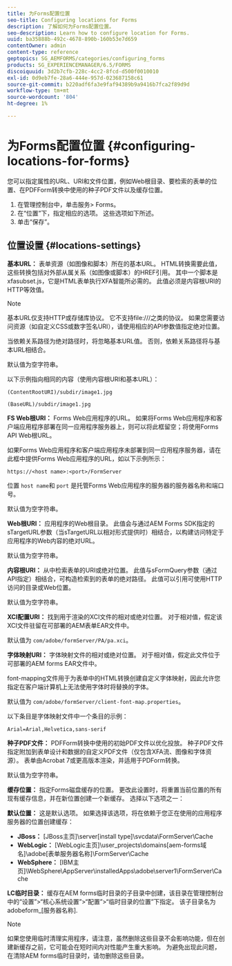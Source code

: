 ```yaml
---
title: 为Forms配置位置
seo-title: Configuring locations for Forms
description: 了解如何为Forms配置位置。
seo-description: Learn how to configure location for Forms.
uuid: ba35888b-492c-4678-890b-160b53e7d659
contentOwner: admin
content-type: reference
geptopics: SG_AEMFORMS/categories/configuring_forms
products: SG_EXPERIENCEMANAGER/6.5/FORMS
discoiquuid: 3d2b7cfb-228c-4cc2-8fcd-d500f0010010
exl-id: 0d9eb7fe-28a6-444e-957d-023687158c61
source-git-commit: b220adf6fa3e9faf94389b9a9416b7fca2f89d9d
workflow-type: tm+mt
source-wordcount: '804'
ht-degree: 1%

---
```


# 为Forms配置位置 {#configuring-locations-for-forms}

您可以指定属性的URL、URI和文件位置，例如Web根目录、要检索的表单的位置、在PDFForm转换中使用的种子PDF文件以及缓存位置。

1. 在管理控制台中，单击服务> Forms。
1. 在“位置”下，指定相应的选项。 这些选项如下所述。
1. 单击“保存”。

## 位置设置 {#locations-settings}

**基本URL：** 表单资源（如图像和脚本）所在的基本URL。 HTML转换需要此值，这些转换包括对外部从属关系（如图像或脚本）的HREF引用。 其中一个脚本是xfasubset.js，它是HTML表单执行XFA智能所必需的。 此值必须是内容根URI的HTTP等效值。

>[!NOTE]
>
>基本URL仅支持HTTP或存储库协议。 它不支持file:///之类的协议。 如果您需要访问资源（如自定义CSS或数字签名URI），请使用相应的API参数值指定绝对位置。

当依赖关系路径为绝对路径时，将忽略基本URL值。 否则，依赖关系路径将与基本URL相结合。

默认值为空字符串。

以下示例指向相同的内容（使用内容根URI和基本URL）：

`(ContentRootURI)/subdir/image1.jpg`

`(BaseURL)/subdir/image1.jpg`

**FS Web根URI：** Forms Web应用程序的URL。 如果将Forms Web应用程序和客户端应用程序部署在同一应用程序服务器上，则可以将此框留空；将使用Forms API Web根URL。

如果Forms Web应用程序和客户端应用程序未部署到同一应用程序服务器，请在此框中提供Forms Web应用程序的URL，如以下示例所示：

`https://<host name>:<port>/FormServer`

位置 `host name`和 `port` 是托管Forms Web应用程序的服务器的服务器名称和端口号。

默认值为空字符串。

**Web根URI：** 应用程序的Web根目录。 此值会与通过AEM Forms SDK指定的sTargetURL参数（当sTargetURL以相对形式提供时）相结合，以构建访问特定于应用程序的Web内容的绝对URL。

默认值为空字符串。

**内容根URI：** 从中检索表单的URI或绝对位置。 此值与sFormQuery参数（通过API指定）相结合，可构造检索到的表单的绝对路径。 此值可以引用可使用HTTP访问的目录或Web位置。

默认值为空字符串。

**XCI配置URI：** 找到用于渲染的XCI文件的相对或绝对位置。 对于相对值，假定该XCI文件驻留在可部署的AEM表单EAR文件中。

默认值为 `com/adobe/formServer/PA/pa.xci`。

**字体映射URI：** 字体映射文件的相对或绝对位置。 对于相对值，假定此文件位于可部署的AEM forms EAR文件中。

font-mapping文件用于为表单中的HTML转换创建自定义字体映射，因此允许您指定在客户端计算机上无法使用字体时将替换的字体。

默认值为 `com/adobe/formServer/client-font-map.properties`。

以下条目是字体映射文件中一个条目的示例：

`Arial=Arial,Helvetica,sans-serif`

**种子PDF文件：** PDFForm转换中使用的初始PDF文件以优化投放。 种子PDF文件指定附加到表单设计和数据的自定义PDF文件（仅包含XFA流、图像和字体资源）。 表单由Acrobat 7或更高版本渲染，并适用于PDForm转换。

默认值为空字符串。

**缓存位置：** 指定Forms磁盘缓存的位置。 更改此设置时，将重置当前位置的所有现有缓存信息，并在新位置创建一个新缓存。 选择以下选项之一：

**默认位置：** 这是默认选项。 如果选择该选项，将在依赖于您正在使用的应用程序服务器的位置创建缓存：

* **JBoss：** [JBoss主页]\server\[install type]\svcdata\FormServer\Cache
* **WebLogic：** [WebLogic主页]\user_projects\domains\[aem-forms域名]\adobe\[表单服务器名称]\FormServer\Cache
* **WebSphere：** [IBM主页]\WebSphere\AppServer\installedApps\adobe\server1\FormServer\Cache

**LC临时目录：** 缓存在AEM forms临时目录的子目录中创建，该目录在管理控制台中的“设置”>“核心系统设置”>“配置”>“临时目录的位置”下指定。 该子目录名为adobeform_[服务器名称].

>[!NOTE]
>
>如果您使用临时清理实用程序，请注意，虽然删除这些目录不会影响功能，但在创建新缓存之前，它可能会在短时间内对性能产生重大影响。 为避免出现此问题，在清除AEM forms临时目录时，请勿删除这些目录。
